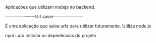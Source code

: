 Aplicacões que utilizam nodejs no backend.

---------------Url saver---------------

É uma aplicação que salva urls para utilizar futuramente.
Utiliza node.js 


npm i pra instalar as depedências do projeto
